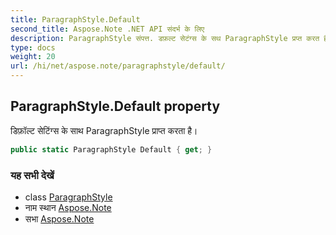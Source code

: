 ```yaml
---
title: ParagraphStyle.Default
second_title: Aspose.Note .NET API संदर्भ के लिए
description: ParagraphStyle संपत्त. डफ़ल्ट सेटंग्स के सथ ParagraphStyle प्रप्त करत है
type: docs
weight: 20
url: /hi/net/aspose.note/paragraphstyle/default/
---
```

## ParagraphStyle.Default property

डिफ़ॉल्ट सेटिंग्स के साथ ParagraphStyle प्राप्त करता है।

```csharp
public static ParagraphStyle Default { get; }
```

### यह सभी देखें

* class [ParagraphStyle](../)
* नाम स्थान [Aspose.Note](../../paragraphstyle/)
* सभा [Aspose.Note](../../../)


